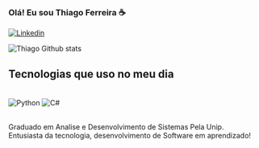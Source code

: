 
### Olá! Eu sou Thiago Ferreira  ☕

[![Linkedin](https://img.shields.io/badge/LinkedIn-4B0082?style=for-the-badge&logo=linkedin&logoColor=white)](https://www.linkedin.com/in/thiagofprado/)

![Thiago Github stats](https://github-readme-stats.vercel.app/api?username=thiagoferreiradoprado&theme=radical)

## Tecnologias que uso no meu dia
<div style="display: inline_block"><br/>
 <img align="center" alt="Python" src="https://img.shields.io/badge/Python-3776AB?style=for-the-badge&logo=python&logoColor=white" />
 <img align="center" alt="C#" src="[https://img.shields.io/badge/C%23-239120?style=for-the-badge&logo=c-sharp&logoColor=white](https://cdn.jsdelivr.net/gh/devicons/devicon@latest/icons/csharp/csharp-original.svg")" />
 </div><br/>
 
 Graduado em Analise e Desenvolvimento de Sistemas Pela Unip.</div><br/>
 Entusiasta da tecnologia, desenvolvimento de Software em aprendizado!

 
